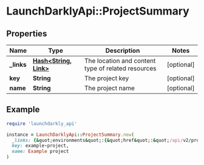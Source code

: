 # LaunchDarklyApi::ProjectSummary

## Properties

| Name | Type | Description | Notes |
| ---- | ---- | ----------- | ----- |
| **_links** | [**Hash&lt;String, Link&gt;**](Link.md) | The location and content type of related resources | [optional] |
| **key** | **String** | The project key | [optional] |
| **name** | **String** | The project name | [optional] |

## Example

```ruby
require 'launchdarkly_api'

instance = LaunchDarklyApi::ProjectSummary.new(
  _links: {&quot;environments&quot;:{&quot;href&quot;:&quot;/api/v2/projects/example-project/environments&quot;,&quot;type&quot;:&quot;application/json&quot;},&quot;self&quot;:{&quot;href&quot;:&quot;/api/v2/projects/example-project&quot;,&quot;type&quot;:&quot;application/json&quot;}},
  key: example-project,
  name: Example project
)
```

